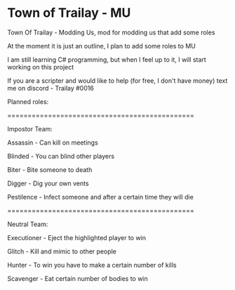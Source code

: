 # Town of Trailay - MU
Town Of Trailay - Modding Us, mod for modding us that add some roles

At the moment it is just an outline, I plan to add some roles to MU

I am still learning C# programming, but when I feel up to it, I will start working on this project

If you are a scripter and would like to help (for free, I don't have money) text me on discord - Trailay #0016

Planned roles:

==============================================

Impostor Team:

Assassin - Can kill on meetings

Blinded - You can blind other players

Biter - Bite someone to death

Digger - Dig your own vents

Pestilence - Infect someone and after a certain time they will die

==============================================

Neutral Team:

Executioner - Eject the highlighted player to win

Glitch - Kill and mimic to other people

Hunter - To win you have to make a certain number of kills

Scavenger - Eat certain number of bodies to win
